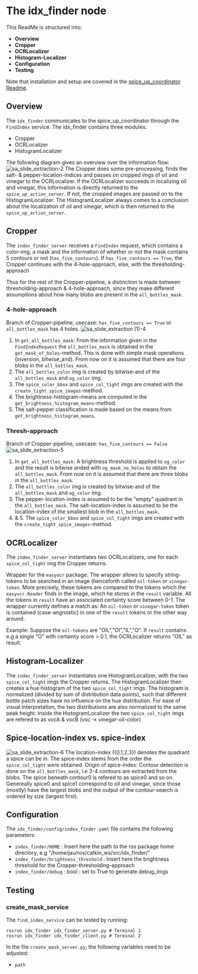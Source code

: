 # The idx_finder node

This ReadMe is structured into:
* **Overview**
* **Cropper**
* **OCRLocalizer**
* **Histogram-Localizer**
* **Configuration**
* **Testing**
 
Note that installation and setup are covered in the [spice_up_coordinator Readme](https://github.com/multiplexcuriosus/spice_up_coordinator/blob/master/README.md). 

## Overview
The `idx_finder` communicates to the spice_up_coordinator through the `FindIndex` service.
The idx_finder contains three modules:
* Cropper
* OCRLocalizer
* HistogramLocalizer

The following diagram gives an overview over the information flow:
![sa_slide_extraction-2](https://github.com/user-attachments/assets/2a42cc32-e6af-4621-adc9-8cda157343b8)
The Cropper does some pre-processing, finds the salt- & pepper-location-indices and passes on cropped imgs of oil and vinegar to the OCRLocalizer.
If the OCRLocalizer succeeds in localizing oil and vinegar, this information is directly returned to the `spice_up_action_server`. 
If not, the cropped images are passed on to the HistogramLocalizer. The HistogramLocalizer always comes to a conclusion about the localization of oil and vinegar, which is then returned to the `spice_up_action_server`.

## Cropper
The `index_finder_server` receives a `FindIndex` request, which contains a color-img, a mask and the information of whether or not the mask contains 5 contours or not (`has_five_contours`). If `has_five_contours == True`, the Cropper continues with the 4-hole-approach, else, with the thresholding-approach

Thus for the rest of the Cropper-pipeline, a distinction is made between thresholding-approach & 4-hole-approach, since they make different assumptions about how many blobs are present in the `all_bottles_mask`.

### 4-hole-approach
Branch of Cropper-pipeline, usecase: `has_five_contours == True` or `all_bottles_mask` has 4 holes.
![sa_slide_extraction (1)-4](https://github.com/user-attachments/assets/4ca0650f-4486-4bf5-982d-f2b570d9fb6e)
1. In `get_all_bottles_mask`: From the information given in the `FindIndexRequest` the `all_bottles_mask` is obtained in the `get_mask_of_holes`-method. This is done with simple mask operations (inversion, bitwise_and). From now on it is assumed that there are four blobs in the `all_bottles_mask`.
2. The `all_bottles_color` img is created by bitwise-and of the `all_bottles_mask` and `og_color` img.
3. The `spice_color_bbox` and `spice_col_tight` imgs are created with the `create_tight_spice_images`-method.
4. The brightness-histogram-means are computed in the `get_brightness_histogram_means`-method.
5. The salt-pepper classification is made based on the means from `get_brightness_histogram_means`.

### Thresh-approach
Branch of Cropper-pipeline, usecase: `has_five_contours == False`
![sa_slide_extraction-5](https://github.com/user-attachments/assets/44413717-0e95-4656-a05b-c084d974ae0f)
1. In `get_all_bottles_mask`: A brightness threshold is applied to `og_color` and the result is bitwise anded with `og_mask_no_holes` to obtain the `all_bottles_mask`.  From now on it is assumed that there are three blobs in the `all_bottles_mask`.
2. The `all_bottles_color` img is created by bitwise-and of the `all_bottles_mask` and `og_color` img.
3. The pepper-location-index is assumed to be the "empty" quadrant in the `all_bottles_mask`. The salt-location-index is assumed to be the location-index of the smallest blob in the `all_bottles_mask`.
4. & 5. The `spice_color_bbox` and `spice_col_tight` imgs are created with the `create_tight_spice_images`-method.

## OCRLocalizer
The `index_finder_server` instantiates two OCRLocalizers, one for each `spice_col_tight` img the Cropper returns.  

Wrapper for the `easyocr` package. The wrapper allows to specify string-tokens to be searched in an image (henceforth called `oil-token` or `vinegar-token`. More precisely, these tokens are compared to the tokens which the `easyocr.Reader` finds in the image, which he stores in the `result` variable. All the tokens in `result` have an associated certainty score between 0-1. The wrapper currently defines a match as: An  `oil-token` or `vinegar-token` token is contained (case-angnostic) in one of the `result` tokens or the other way around.  

Example: Suppose the `oil-tokens` are "OIL","OI","IL","O". If `result` contains e.g a single "O" with certainty score > 0.1, the OCRLocalizer returns "OIL" as result.

## Histogram-Localizer
The `index_finder_server` instantiates one HistogramLocalizer, with the two `spice_col_tight` imgs the Cropper returns.
The HistogramLocalizer then creates a hue histogram of the two `spice_col_tight` imgs.
The histogram is normalized (divided by sum of distribution data points), such that different bottle patch sizes have no influence on the hue distribution.
For ease of visual interpretation, the two distributions are also normalized to the same peak height. 
Inside the HistogramLocalizer the two `spice_col_tight` imgs are refered to as vocA & vocB (voc -> vinegar-oil-color)

## Spice-location-index vs. spice-index
![sa_slide_extraction-6](https://github.com/user-attachments/assets/35ce1c53-4a76-4a2d-bddd-a9cafe3baf07)
The location-index ({0,1,2,3}) denotes the quadrant a spice can be in. The spice-index stems from the order the `spice_col_tight` were obtained. 
Origin of spice-index: Contour detection is done on the `all_bottles_mask`, i.e 3-4 contours are extracted from the blobs.
The spice beneath contour0 is refered to as spice0 and so on. Genereally spice0 and spice1 correspond to oil and vinegar, since those (mostly) have the largest blobs and the output of the contour-search is ordered by size (largest first).

## Configuration

The `idx_finder/config/index_finder.yaml` file contains the following parameters:
* `index_finder/HOME` : Insert here the path to the ros package home directory, e.g "/home/jau/ros/catkin_ws/src/idx_finder/"
* `index_finder/brightness_threshold` : Insert here the brightness threshold for the Cropper-thresholding-approach
* `index_finder/debug` : bool : set to True to generate debug_imgs         


## Testing
### create_mask_service
The `find_index_service` can be tested by running:  
```
rosrun idx_finder idx_finder_server.py # Terminal 1
rosrun idx_finder idx_finder_client.py # Terminal 2
```
In the file `create_mask_server.py`, the following variables need to be adjusted:  
* `path`



